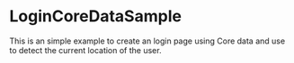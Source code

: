 # LoginCoreDataSample
This is an simple example to create an login page using Core data and use to detect the current location of the user.
